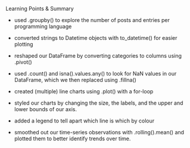 Learning Points & Summary

* used .groupby() to explore the number of posts and entries per programming language

* converted strings to Datetime objects with to_datetime() for easier plotting

* reshaped our DataFrame by converting categories to columns using .pivot()

* used .count() and isna().values.any() to look for NaN values in our DataFrame, which we then replaced using .fillna()

* created (multiple) line charts using .plot() with a for-loop

* styled our charts by changing the size, the labels, and the upper and lower bounds of our axis.

* added a legend to tell apart which line is which by colour

* smoothed out our time-series observations with .rolling().mean() and plotted them to better identify trends over time.
